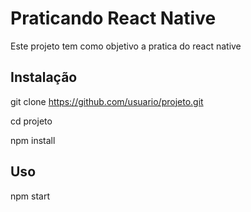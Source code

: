 # Praticando React Native

Este projeto tem como objetivo a pratica do react native

## Instalação

git clone https://github.com/usuario/projeto.git

cd projeto

npm install


## Uso

npm start
